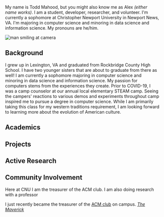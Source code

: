 My name is Todd Mahood, but you might also know me as Alex _(either name works)_. I am a student, developer, researcher, and volunteer. I'm currently a sophomore at Christopher Newport University in Newport News, VA. I'm majoring in computer science and minoring in data science and information science. My pronouns are he/him.

![man smiling at camera](https://toddmahood.com/images/bio-photo-2-small.jpg)

## Background
I grew up in Lexington, VA and graduated from Rockbridge County High School. I have two younger sisters that are about to graduate from there as well! I am currently a sophomore majoring in computer science and minoring in data science and information science. My passion for computers stems from the experiences they create. Prior to COVID-19, I was a camp counselor at our annual local elementary STEAM camp. Seeing the campers' reactions to various demos and experiments throughout camp inspired me to pursue a degree in computer science. While I am primarily taking this class for my western traditions requirement, I am looking forward to learning more about the evolution of American culture.

## Academics

## Projects

## Active Research

## Community Involvement

Here at CNU I am the treasurer of the ACM club. I am also doing research with a professor 

 I just recently became the treasurer of the [ACM club](https://thecompass.cnu.edu/organization/acm) on campus.
 _[The Maverick](https://www.blurb.com/books/8737953-the-maverick-volume-two)_

